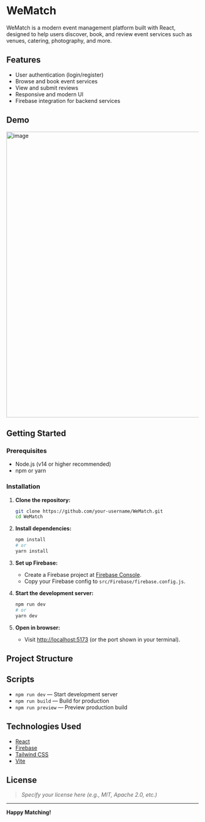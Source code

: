 # WeMatch

WeMatch is a modern event management platform built with React, designed to help users discover, book, and review event services such as venues, catering, photography, and more.

## Features

- User authentication (login/register)
- Browse and book event services
- View and submit reviews
- Responsive and modern UI
- Firebase integration for backend services

## Demo

<img width="1854" height="746" alt="image" src="https://github.com/user-attachments/assets/69b7b189-6274-4339-9738-f60968ee6fce" />


## Getting Started

### Prerequisites

- Node.js (v14 or higher recommended)
- npm or yarn

### Installation

1. **Clone the repository:**
   ```bash
   git clone https://github.com/your-username/WeMatch.git
   cd WeMatch
   ```

2. **Install dependencies:**
   ```bash
   npm install
   # or
   yarn install
   ```

3. **Set up Firebase:**
   - Create a Firebase project at [Firebase Console](https://console.firebase.google.com/).
   - Copy your Firebase config to `src/Firebase/firebase.config.js`.

4. **Start the development server:**
   ```bash
   npm run dev
   # or
   yarn dev
   ```

5. **Open in browser:**
   - Visit [http://localhost:5173](http://localhost:5173) (or the port shown in your terminal).

## Project Structure

## Scripts

- `npm run dev` — Start development server
- `npm run build` — Build for production
- `npm run preview` — Preview production build

## Technologies Used

- [React](https://react.dev/)
- [Firebase](https://firebase.google.com/)
- [Tailwind CSS](https://tailwindcss.com/)
- [Vite](https://vitejs.dev/)

## License

> _Specify your license here (e.g., MIT, Apache 2.0, etc.)_

---

**Happy Matching!**

